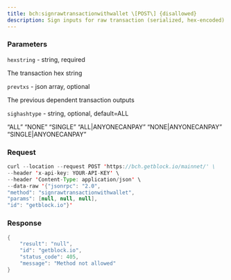 ```yaml
---
title: bch:signrawtransactionwithwallet \[POST\] {disallowed}
description: Sign inputs for raw transaction (serialized, hex-encoded).The second optional argument (may be null) is an array of previoustransaction outputs that this transaction depends on but may not yet bein the block chain.Requires wallet passphrase to be set with walletpassphrase call ifwallet is encrypted.
---
```


### Parameters


`hexstring` - string, required

The transaction hex string

`prevtxs` - json array, optional

The previous dependent transaction outputs

`sighashtype` - string, optional, default=ALL

“ALL” “NONE” “SINGLE” “ALL\|ANYONECANPAY” “NONE\|ANYONECANPAY”
“SINGLE\|ANYONECANPAY”

### Request

``` java
curl --location --request POST 'https://bch.getblock.io/mainnet/' \ 
--header 'x-api-key: YOUR-API-KEY' \ 
--header 'Content-Type: application/json' \ 
--data-raw '{"jsonrpc": "2.0",
"method": "signrawtransactionwithwallet",
"params": [null, null, null],
"id": "getblock.io"}'
```

###  Response

``` java
{
    "result": "null",
    "id": "getblock.io",
    "status_code": 405,
    "message": "Method not allowed"
}
```

